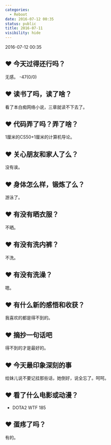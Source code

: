 ```yaml
---
categories:
  - Reboot
date: 2016-07-12 00:35
status: public
title: 2016-07-11
visibility: hide
---
```


2016-07-12 00:35

<!--more-->

## ❤ 今天过得还行吗？

无感。 -47(0/0)

## ❤ 读书了吗，读了啥？

看了本白痴网络小说，三章就读不下去了。

## ❤ 代码弄了吗？弄了啥？

1厘米的CS50+1厘米的计算机导论。

## ❤ 关心朋友和家人了么？

没有诶。

## ❤ 身体怎么样，锻炼了么？

游泳了。

## ❤ 有没有晒衣服？

不晒。

## ❤ 有没有洗内裤？

不洗。

## ❤ 有没有洗澡？

嗯。

## ❤ 有什么新的感悟和收获？

我喜欢的都是得不到的。

## ❤ 摘抄一句话吧

得不到的才是最好的。

## ❤ 今天最印象深刻的事

给妹儿说不要记挂那些话，她倒好，说全忘了。呵呵。

## ❤ 看了什么电影或动漫？

+ DOTA2 WTF 185

## ❤ 蛋疼了吗？

有的。